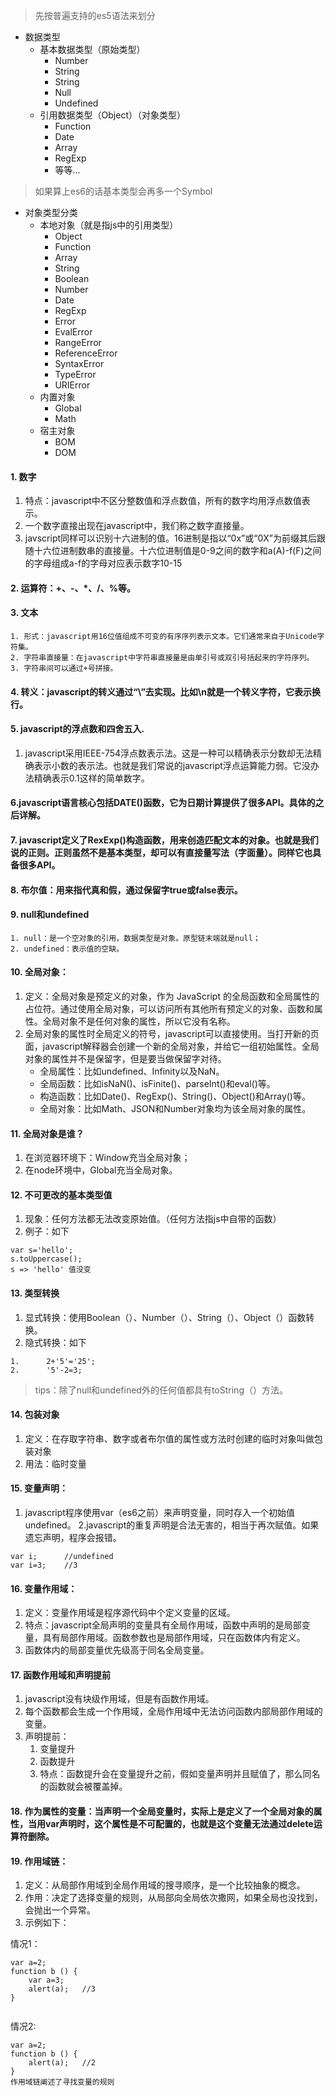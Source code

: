 >先按普遍支持的es5语法来划分

- 数据类型
    - 基本数据类型（原始类型）
        - Number
        - String
        - String
        - Null
        - Undefined
    - 引用数据类型（Object）（对象类型）
        - Function
        - Date
        - Array
        - RegExp
        - 等等...
 
>如果算上es6的话基本类型会再多一个Symbol

- 对象类型分类
    - 本地对象（就是指js中的引用类型）
        - Object
        - Function
        - Array
        - String
        - Boolean
        - Number
        - Date
        - RegExp
        - Error
        - EvalError
        - RangeError
        - ReferenceError
        - SyntaxError
        - TypeError
        - URIError
    - 内置对象
        - Global
        - Math
    - 宿主对象
        - BOM
        - DOM
        


#### 1. 数字

1. 特点：javascript中不区分整数值和浮点数值，所有的数字均用浮点数值表示。
2. 一个数字直接出现在javascript中，我们称之数字直接量。
3. javscript同样可以识别十六进制的值。16进制是指以“0x”或“0X”为前缀其后跟随十六位进制数串的直接量。十六位进制值是0-9之间的数字和a(A)-f(F)之间的字母组成a-f的字母对应表示数字10-15
#### 2. 运算符：+、-、*、/、%等。
#### 3. 文本
    1. 形式：javascript用16位值组成不可变的有序序列表示文本。它们通常来自于Unicode字符集。
    2. 字符串直接量：在javascript中字符串直接量是由单引号或双引号括起来的字符序列。
    3. 字符串间可以通过+号拼接。
#### 4. 转义：javascript的转义通过“\”去实现。比如\n就是一个转义字符，它表示换行。
#### 5. javascript的浮点数和四舍五入.

1. javascript采用IEEE-754浮点数表示法。这是一种可以精确表示分数却无法精确表示小数的表示法。也就是我们常说的javascript浮点运算能力弱。它没办法精确表示0.1这样的简单数字。

#### 6.javascript语言核心包括DATE()函数，它为日期计算提供了很多API。具体的之后详解。

#### 7. javascript定义了RexExp()构造函数，用来创造匹配文本的对象。也就是我们说的正则。正则虽然不是基本类型，却可以有直接量写法（字面量）。同样它也具备很多API。

#### 8. 布尔值：用来指代真和假，通过保留字true或false表示。
#### 9. null和undefined
    1. null：是一个空对象的引用，数据类型是对象。原型链末端就是null；
    2. undefined：表示值的空缺。
#### 10. 全局对象：

1. 定义：全局对象是预定义的对象，作为 JavaScript 的全局函数和全局属性的占位符。通过使用全局对象，可以访问所有其他所有预定义的对象、函数和属性。全局对象不是任何对象的属性，所以它没有名称。
2. 全局对象的属性时全局定义的符号，javascript可以直接使用。当打开新的页面，javascript解释器会创建一个新的全局对象，并给它一组初始属性。全局对象的属性并不是保留字，但是要当做保留字对待。
    - 全局属性：比如undefined、Infinity以及NaN。
    - 全局函数：比如isNaN()、isFinite()、parseInt()和eval()等。
    - 构造函数：比如Date()、RegExp()、String()、Object()和Array()等。
    - 全局对象：比如Math、JSON和Number对象均为该全局对象的属性。

#### 11. 全局对象是谁？
1. 在浏览器环境下：Window充当全局对象；
2. 在node环境中，Global充当全局对象。

#### 12. 不可更改的基本类型值
1. 现象：任何方法都无法改变原始值。（任何方法指js中自带的函数）
2. 例子：如下


```
var s='hello';
s.toUppercase();
s => 'hello' 值没变
```

#### 13. 类型转换
1. 显式转换：使用Boolean（）、Number（）、String（）、Object（）函数转换。
2. 隐式转换：如下


```
1.      2+'5'='25';
2.      '5'-2=3;
```
>tips：除了null和undefined外的任何值都具有toString（）方法。

#### 14. 包装对象
1. 定义：在存取字符串、数字或者布尔值的属性或方法时创建的临时对象叫做包装对象
2. 用法：临时变量

#### 15. 变量声明：
1. javascript程序使用var（es6之前）来声明变量，同时存入一个初始值undefined。
2.javascript的重复声明是合法无害的，相当于再次赋值。如果遗忘声明，程序会报错。

```
var i;      //undefined
var i=3;    //3
```
#### 16. 变量作用域：
1. 定义：变量作用域是程序源代码中个定义变量的区域。
2. 特点：javascript全局声明的变量具有全局作用域，函数中声明的是局部变量，具有局部作用域。函数参数也是局部作用域，只在函数体内有定义。
3. 函数体内的局部变量优先级高于同名全局变量。

#### 17. 函数作用域和声明提前
1. javascript没有块级作用域，但是有函数作用域。
2. 每个函数都会生成一个作用域，全局作用域中无法访问函数内部局部作用域的变量。
3. 声明提前：
    1. 变量提升
    2. 函数提升
    3. 特点：函数提升会在变量提升之前，假如变量声明并且赋值了，那么同名的函数就会被覆盖掉。
    
#### 18. 作为属性的变量：当声明一个全局变量时，实际上是定义了一个全局对象的属性，当用var声明时，这个属性是不可配置的，也就是这个变量无法通过delete运算符删除。

#### 19. 作用域链：
1. 定义：从局部作用域到全局作用域的搜寻顺序，是一个比较抽象的概念。
2. 作用：决定了选择变量的规则，从局部向全局依次撒网，如果全局也没找到，会抛出一个异常。
3. 示例如下：
    
情况1：
```
var a=2;
function b () {
    var a=3;
    alert(a);   //3
}


```
情况2:
```
var a=2;
function b () {
    alert(a);   //2
}
作用域链阐述了寻找变量的规则
```
